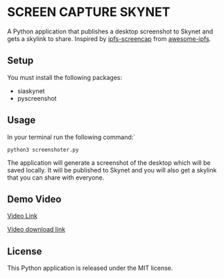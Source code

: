 # SCREEN CAPTURE SKYNET
A Python application that publishes a desktop screenshot to Skynet and gets a skylink to share.
Inspired by [ipfs-screencap](https://github.com/jbenet/ipfs-screencap) from [awesome-ipfs](https://github.com/ipfs/awesome-ipfs).

## Setup
You must install the following packages:
- siaskynet
- pyscreenshot


## Usage
In your terminal run the following command:`

`python3 screenshoter.py`

The application will generate a screenshot of the desktop which will be saved locally. 
It will be published to Skynet and you will also get a skylink that you can share with everyone.


## Demo Video
[Video Link](https://siasky.net/AAAquB8WeoSapnbizgYWyjZJtIsSAAzxPTIkY51jn3lopA)

[Video download link](https://siasky.net/AAAgfKEQCdZdRRU4sQyRf6TIygCJ7EYLxIWWYk6ADaSMog)


## License
This Python application is released under the MIT license.


